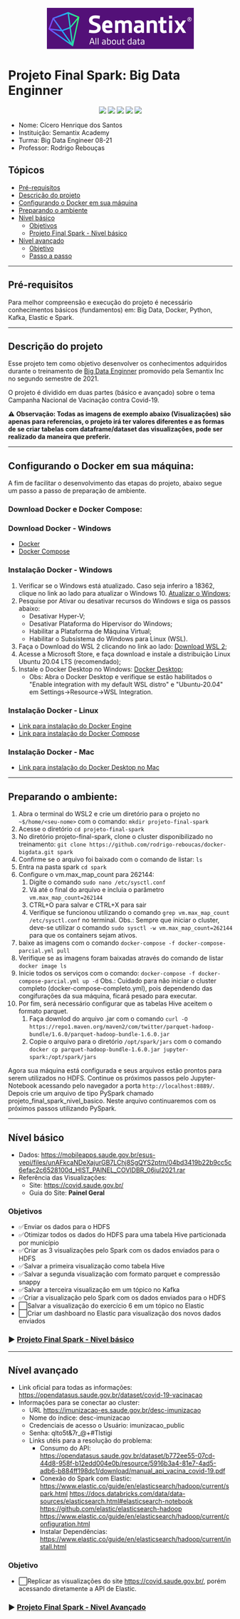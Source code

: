<p align="middle">
    <img src="./logo-semantix.png" alt="Logo Semantix Inc." style="zoom:50%;" />
</p>

# Projeto Final Spark: Big Data Enginner

<p align="center">
    <img src="http://img.shields.io/static/v1?label=STATUS&message=EM%20DESENVOLVIMENTO&color=RED&style=for-the-badge"/>
    <img src="https://img.shields.io/badge/Docker-2CA5E0?style=for-the-badge&logo=docker&logoColor=white"/>
    <img src="https://img.shields.io/badge/Hadoop-FFFFFF?style=for-the-badge&logo=hadoop&logoColor=#E35A16"/>
    <img src="https://img.shields.io/badge/Apache_Spark-FFFFFF?style=for-the-badge&logo=apachespark&logoColor=#E35A16"/>
	<img src="https://img.shields.io/badge/Elastic_Search-005571?style=for-the-badge&logo=elasticsearch&logoColor=white"/>
</p>

- Nome: Cícero Henrique dos Santos
- Instituição: Semantix Academy
- Turma: Big Data Engineer 08-21
- Professor: Rodrigo Rebouças

## Tópicos 

- [Pré-requisitos](https://github.com/cicerooficial/projeto-final-big-data-enginner-sematix#pr%C3%A9-requisitos)
- [Descrição do projeto](https://github.com/cicerooficial/projeto-final-big-data-enginner-sematix#descri%C3%A7%C3%A3o-do-projeto)
- [Configurando o Docker em sua máquina]()
- [Preparando o ambiente](https://github.com/cicerooficial/projeto-final-big-data-enginner-sematix#preparando-o-ambiente)
- [Nível básico](https://github.com/cicerooficial/projeto-final-big-data-enginner-sematix#n%C3%ADvel-b%C3%A1sico)
  - [Objetivos](https://github.com/cicerooficial/projeto-final-big-data-enginner-sematix#objetivos)
  - [Projeto Final Spark - Nivel básico](https://github.com/cicerooficial/projeto-final-big-data-enginner-sematix#-projeto-final--spark---nivel-b%C3%A1sico)
- [Nível avançado](https://github.com/cicerooficial/projeto-final-big-data-enginner-sematix#n%C3%ADvel-avan%C3%A7ado)
  - [Objetivo](https://github.com/cicerooficial/projeto-final-big-data-enginner-sematix#objetivo)
  - [Passo a passo](https://github.com/cicerooficial/projeto-final-big-data-enginner-sematix#-passo-a-passo-1)

------

## Pré-requisitos

Para melhor compreensão e execução do projeto é necessário conhecimentos básicos (fundamentos) em: Big Data, Docker, Python, Kafka, Elastic e Spark. 

------

## Descrição do projeto

Esse projeto tem como objetivo desenvolver os conhecimentos adquiridos durante o treinamento de [Big Data Enginner](https://github.com/cicerooficial/big-data-engineer-sematix) promovido pela Semantix Inc no segundo semestre de 2021. 

O projeto é dividido em duas partes (básico e avançado) sobre o tema Campanha Nacional de Vacinação contra Covid-19.

⚠ **Observação: Todas as imagens de exemplo abaixo (Visualizações) são apenas para referencias, o projeto irá ter valores diferentes e as formas de se criar tabelas com dataframe/dataset das visualizações, pode ser realizado da maneira que preferir.**

------
## Configurando o Docker em sua máquina:

A fim de facilitar o desenvolvimento das etapas do projeto, abaixo segue um passo a passo de preparação de ambiente.

### Download Docker e Docker Compose:

### Download Docker - Windows

- [Docker](https://docs.docker.com/get-docker/)
- [Docker Compose](https://docs.docker.com/compose/install/)

### Instalação Docker - Windows

1. Verificar se o Windows está atualizado. Caso seja inferiro a 18362, clique no link ao lado para atualizar o Windows 10. [Atualizar o Windows](https://www.microsoft.com/pt-br/software-download/windows10);
2. Pesquise por Ativar ou desativar recursos do Windows e siga os passos abaixo:
    - Desativar Hyper-V;
    - Desativar Plataforma do Hipervisor do Windows;
    - Habilitar a Plataforma de Máquina Virtual;
    - Habilitar o Subsistema do Windows para Linux (WSL).
3. Faça o Download do WSL 2 clicando no link ao lado: [Download WSL 2](https://wslstorestorage.blob.core.windows.net/wslblob/wsl_update_x64.msi);
4. Acesse a Microsoft Store, e faça download e instale a distribuição Linux Ubuntu 20.04 LTS (recomendado);
5. Instale o Docker Desktop no Windows: [Docker Desktop](https://hub.docker.com/editions/community/docker-ce-desktop-windows);
    - Obs: Abra o Docker Desktop e verifique se estão habilitados o "Enable integration with my default WSL distro" e "Ubuntu-20.04" em Settings->Resource->WSL Integration.

### Instalação Docker - Linux

- [Link para instalação do Docker Engine](https://docs.docker.com/engine/install/)
- [Link para instalação do Docker Compose](https://docs.docker.com/compose/install/)

### Instalação Docker - Mac
- [Link para instalação do Docker Desktop no Mac](https://hub.docker.com/editions/community/docker-ce-desktop-mac/)

----------

## Preparando o ambiente:

1. Abra o terminal do WSL2 e crie um diretório para o projeto no `~$/home/<seu-nome>` com o comando: `mkdir projeto-final-spark`
2. Acesse o diretório `cd projeto-final-spark`
3. No diretório projeto-final-spark, clone o cluster disponibilizado no treinamento: `git clone https://github.com/rodrigo-reboucas/docker-bigdata.git spark`
4. Confirme se o arquivo foi baixado com o comando de listar: `ls`
5. Entra na pasta spark `cd spark`
6. Configure o vm.max_map_count para 262144:
    1. Digite o comando `sudo nano /etc/sysctl.conf`
    2. Vá até o final do arquivo e incluia o parâmetro `vm.max_map_count=262144` 
    3. CTRL+O para salvar e CTRL+X para sair
    4. Verifique se funcionou utilizando o comando `grep vm.max_map_count /etc/sysctl.conf` no terminal.
Obs.: Sempre que iniciar o cluster, deve-se utilizar o comando `sudo sysctl -w vm.max_map_count=262144` para que os containers sejam ativos.
7. baixe as imagens com o comando `docker-compose -f docker-compose-parcial.yml pull`
8. Verifique se as imagens foram baixadas através do comando de listar `docker image ls`
9. Inicie todos os serviços com o comando: `docker-compose -f docker-compose-parcial.yml up -d`
Obs.: Cuidado para não iniciar o cluster completo (docker-compose-completo.yml), pois dependendo das congifurações da sua máquina, ficará pesado para executar.
10. Por fim, será necessário configurar que as tabelas Hive aceitem o formato parquet. 
    1. Faça downlod do arquivo .jar com o comando `curl -O https://repo1.maven.org/maven2/com/twitter/parquet-hadoop-bundle/1.6.0/parquet-hadoop-bundle-1.6.0.jar`
    2. Copie o arquivo para o diretório `/opt/spark/jars` com o comando `docker cp parquet-hadoop-bundle-1.6.0.jar jupyter-spark:/opt/spark/jars`

Agora sua máquina está configurada e seus arquivos estão prontos para serem utilizados no HDFS.
Continue os próximos passos pelo Jupyter-Notebook acessando pelo navegador a porta `http://localhost:8889/`. 
Depois crie um arquivo de tipo PySpark chamado projeto_final_spark_nivel_basico. Neste arquivo continuaremos com os próximos passos utilizando PySpark.

----------

## Nível básico

- Dados: https://mobileapps.saude.gov.br/esus-vepi/files/unAFkcaNDeXajurGB7LChj8SgQYS2ptm/04bd3419b22b9cc5c6efac2c6528100d_HIST_PAINEL_COVIDBR_06jul2021.rar
- Referência das Visualizações:
  - Site: https://covid.saude.gov.br/
  - Guia do Site: **Painel Geral**

### Objetivos

- ✅Enviar os dados para o HDFS
- ✅Otimizar todos os dados do HDFS para uma tabela Hive particionada por município
- ✅Criar as 3 visualizações pelo Spark com os dados enviados para o HDFS 
- ✅Salvar a primeira visualização como tabela Hive
- ✅Salvar a segunda visualização com formato parquet e compressão snappy
- ✅Salvar a terceira visualização em um tópico no Kafka
- ✅Criar a visualização pelo Spark com os dados enviados para o HDFS
- ⬜Salvar a visualização do exercício 6 em um tópico no Elastic
- ⬜Criar um dashboard no Elastic para visualização dos novos dados enviados

### ▶ [Projeto Final  Spark - Nivel básico](https://github.com/cicerooficial/projeto-final-big-data-enginner-sematix/blob/main/projeto_final_spark_nivel_basico.ipynb)

----------

## Nível avançado

- Link oficial para todas as informações: https://opendatasus.saude.gov.br/dataset/covid-19-vacinacao
- Informações para se conectar ao cluster: 
  - URL https://imunizacao-es.saude.gov.br/desc-imunizacao
  - Nome do índice: desc-imunizacao
  - Credenciais de acesso o Usuário: imunizacao_public 
  - Senha: qlto5t&7r_@+#Tlstigi
  - Links utéis para a resolução do problema:
    - Consumo do API:
      https://opendatasus.saude.gov.br/dataset/b772ee55-07cd-44d8-958f-b12edd004e0b/resource/5916b3a4-81e7-4ad5-adb6-b884ff198dc1/download/manual_api_vacina_covid-19.pdf
    - Conexão do Spark com Elastic:
      https://www.elastic.co/guide/en/elasticsearch/hadoop/current/spark.html
      https://docs.databricks.com/data/data-sources/elasticsearch.html#elasticsearch-notebook
      https://github.com/elastic/elasticsearch-hadoop
      https://www.elastic.co/guide/en/elasticsearch/hadoop/current/configuration.html
    - Instalar Dependências:
      https://www.elastic.co/guide/en/elasticsearch/hadoop/current/install.html

### Objetivo

- ⬜Replicar as visualizações do site https://covid.saude.gov.br/, porém acessando diretamente a API de Elastic.

### ▶ [Projeto Final Spark - Nivel Avançado]()





